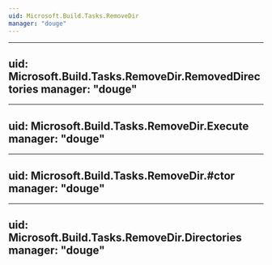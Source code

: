 ```yaml
---
uid: Microsoft.Build.Tasks.RemoveDir
manager: "douge"
---
```


---
uid: Microsoft.Build.Tasks.RemoveDir.RemovedDirectories
manager: "douge"
---

---
uid: Microsoft.Build.Tasks.RemoveDir.Execute
manager: "douge"
---

---
uid: Microsoft.Build.Tasks.RemoveDir.#ctor
manager: "douge"
---

---
uid: Microsoft.Build.Tasks.RemoveDir.Directories
manager: "douge"
---
